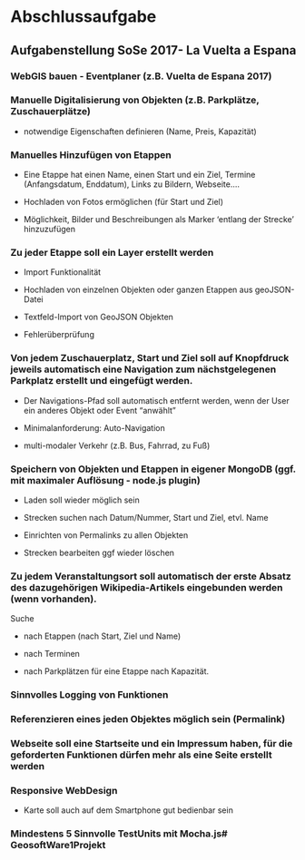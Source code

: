 # Abschlussaufgabe

## Aufgabenstellung SoSe 2017- La Vuelta a Espana

### WebGIS bauen - Eventplaner (z.B. Vuelta de Espana 2017)

### Manuelle Digitalisierung von Objekten (z.B. Parkplätze, Zuschauerplätze)

* notwendige Eigenschaften definieren (Name, Preis, Kapazität)

### Manuelles Hinzufügen von Etappen

* Eine Etappe hat einen Name, einen Start und ein Ziel, Termine (Anfangsdatum, Enddatum), Links zu Bildern, Webseite....

* Hochladen von Fotos ermöglichen (für Start und Ziel)

* Möglichkeit, Bilder und Beschreibungen als Marker ‘entlang der Strecke’ hinzuzufügen

### Zu jeder Etappe soll ein Layer erstellt werden

* Import Funktionalität

* Hochladen von einzelnen Objekten oder ganzen Etappen aus geoJSON-Datei

* Textfeld-Import von GeoJSON Objekten

* Fehlerüberprüfung

### Von jedem Zuschauerplatz, Start und Ziel soll auf Knopfdruck jeweils automatisch eine Navigation zum nächstgelegenen Parkplatz erstellt und eingefügt werden.

* Der Navigations-Pfad soll automatisch entfernt werden, wenn der User ein anderes Objekt oder Event “anwählt”

* Minimalanforderung: Auto-Navigation

* multi-modaler Verkehr (z.B. Bus, Fahrrad, zu Fuß)

### Speichern von Objekten und Etappen in eigener MongoDB (ggf. mit maximaler Auflösung - node.js plugin)

* Laden soll wieder möglich sein

* Strecken suchen nach Datum/Nummer, Start und Ziel, etvl. Name

* Einrichten von Permalinks zu allen Objekten

* Strecken bearbeiten ggf wieder löschen

### Zu jedem Veranstaltungsort soll automatisch der erste Absatz des dazugehörigen Wikipedia-Artikels eingebunden werden (wenn vorhanden).

Suche

* nach Etappen (nach Start, Ziel und Name)

* nach Terminen

* nach Parkplätzen für eine Etappe nach Kapazität.

### Sinnvolles Logging von Funktionen

### Referenzieren eines jeden Objektes möglich sein (Permalink)

### Webseite soll eine Startseite und ein Impressum haben, für die geforderten Funktionen dürfen mehr als eine Seite erstellt werden

### Responsive WebDesign

* Karte soll auch auf dem Smartphone gut bedienbar sein

### Mindestens 5 Sinnvolle TestUnits mit Mocha.js# GeosoftWare1Projekt
